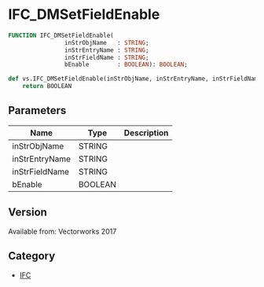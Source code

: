 # IFC_DMSetFieldEnable

```pascal
FUNCTION IFC_DMSetFieldEnable(
				inStrObjName   : STRING;
				inStrEntryName : STRING;
				inStrFieldName : STRING;
				bEnable        : BOOLEAN): BOOLEAN;
```

```python
def vs.IFC_DMSetFieldEnable(inStrObjName, inStrEntryName, inStrFieldName, bEnable):
    return BOOLEAN
```

## Parameters
|Name|Type|Description|
|---|---|---|
|inStrObjName|STRING|   |
|inStrEntryName|STRING|   |
|inStrFieldName|STRING|   |
|bEnable|BOOLEAN|   |

## Version
Available from: Vectorworks 2017

## Category
* [IFC](../Categories/IFC.md)
